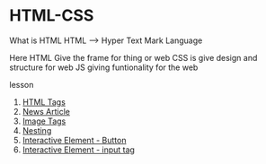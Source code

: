 # HTML-CSS

What is HTML
HTML --> Hyper Text Mark Language

Here HTML Give the frame for thing or web
CSS is give design and structure for web
JS giving funtionality for the web


lesson
1. [HTML Tags](./HTML/tags.html)
2. [News Article](./HTML/newsarticle.html)
3. [Image Tags](./HTML/imagetag.html)
4. [Nesting](./HTML/nesting.html)
5. [Interactive Element - Button](./HTML/interactivebutton.html)
5. [Interactive Element - input tag](./HTML/interactiveinput.html)
